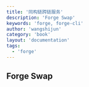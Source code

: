 ```yaml
---
title: '同构链跨链服务'
description: 'Forge Swap'
keywords: 'forge, forge-cli'
author: 'wangshijun'
category: 'book'
layout: 'documentation'
tags:
  - 'forge'
---
```


## Forge Swap
